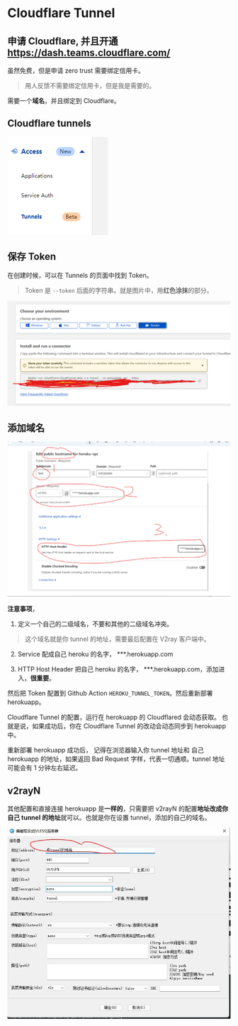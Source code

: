 # Cloudflare Tunnel

## 申请 Cloudflare, 并且开通 https://dash.teams.cloudflare.com/

虽然免费，但是申请 zero trust 需要绑定信用卡。

> 用人反馈不需要绑定信用卡，但是我是需要的。

需要一个**域名**，并且绑定到 Cloudflare。

## Cloudflare tunnels

![tunnels](./readme-data/tunnels.png)

## 保存 Token

在创建时候，可以在 Tunnels 的页面中找到 Token。

> Token 是 `--token` 后面的字符串。就是图片中，用**红色涂抹**的部分。

![tunnels-token](./readme-data/tunnel-tokens.png)

## 添加域名

![tunnel-host-name](./readme-data/tunnel-host-name.png)

**注意事项**，

1. 定义一个自己的二级域名，不要和其他的二级域名冲突。

> 这个域名就是你 tunnel 的地址，需要最后配置在 V2ray 客户端中。

2. Service 配成自己 heroku 的名字， \*\*\*.herokuapp.com

3. HTTP Host Header
   把自己 heroku 的名字， \*\*\*.herokuapp.com，添加进入，**很重要**。

然后把 Token 配置到 Github Action `HEROKU_TUNNEL_TOKEN`。然后重新部署 herokuapp。

Cloudflare Tunnel 的配置，运行在 herokuapp 的 Cloudflared 会动态获取。 也就是说，如果成功后，你在 Cloudflare Tunnel 的改动会动态同步到 herokuapp 中。

重新部署 herokuapp 成功后， 记得在浏览器输入你 tunnel 地址和 自己 herokuapp 的地址，如果返回 Bad Request 字样，代表一切通顺。tunnel 地址可能会有 1 分钟左右延迟。

## v2rayN

其他配置和直接连接 herokuapp 是**一样的**，只需要把 v2rayN 的配置**地址改成你自己 tunnel 的地址**就可以。也就是你在设置 tunnel，添加的自己的域名。

![V2rayN-tunnel](./readme-data/V2rayN-tunnel.jpg)
